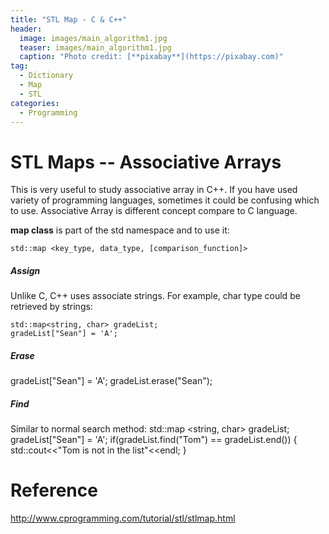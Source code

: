 ```yaml
---
title: "STL Map - C & C++"
header:
  image: images/main_algorithm1.jpg
  teaser: images/main_algorithm1.jpg
  caption: "Photo credit: [**pixabay**](https://pixabay.com)"
tag:
  - Dictionary
  - Map
  - STL
categories:
  - Programming
---
```


# STL Maps -- Associative Arrays

This is very useful to study associative array in C++.
If you have used variety of programming languages, sometimes it could be confusing which to use.
Associative Array is different concept compare to C language.

**map class** is part of the std namespace and to use it:

    std::map <key_type, data_type, [comparison_function]>

##### Assign
Unlike C, C++ uses associate strings.
For example, char type could be retrieved by strings:

    std::map<string, char> gradeList;
    gradeList["Sean"] = 'A';

##### Erase
gradeList["Sean"] = 'A';
gradeList.erase("Sean");

##### Find
Similar to normal search method:
std::map <string, char> gradeList;
gradeList["Sean"] = 'A';
if(gradeList.find("Tom") == gradeList.end())
{
    std::cout<<"Tom is not in the list"<<endl;
}


# Reference

http://www.cprogramming.com/tutorial/stl/stlmap.html
